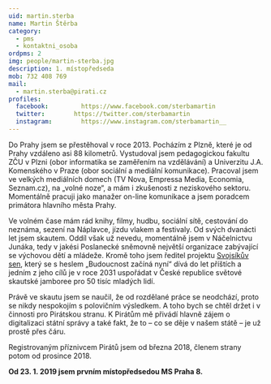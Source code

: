 ```yaml
---
uid: martin.sterba
name: Martin Štěrba
category: 
  - pms
  - kontaktni_osoba
ordpms: 2
img: people/martin-sterba.jpg  
description: 1. místopředseda
mob: 732 408 769
mail: 
  - martin.sterba@pirati.cz 
profiles:
  facebook: 		https://www.facebook.com/sterbamartin
  twitter: 		  https://twitter.com/sterbamartin
  instagram:		https://www.instagram.com/sterbamartin__
---
```


Do Prahy jsem se přestěhoval v roce 2013. Pocházím z Plzně, které je od Prahy vzdáleno asi 88 kilometrů. Vystudoval jsem pedagogickou fakultu ZČU v Plzni (obor informatika se zaměřením na vzdělávání) a Univerzitu J.A. Komenského v Praze (obor sociální a mediální komunikace). Pracoval jsem ve velkých mediálních domech (TV Nova, Empressa Media, Economia, Seznam.cz), na „volné noze“, a mám i zkušenosti z neziskového sektoru. Momentálně pracuji jako manažer on-line komunikace a jsem poradcem primátora hlavního města Prahy.

Ve volném čase mám rád knihy, filmy, hudbu, sociální sítě, cestování do neznáma, sezení na Náplavce, jízdu vlakem a festivaly. Od svých dvanácti let jsem skautem. Oddíl však už nevedu, momentálně jsem v Náčelnictvu Junáka, tedy v jakési Poslanecké sněmovně největší organizace zabývající se výchovou dětí a mládeže. Kromě toho jsem ředitel projektu [Svojsíkův sen][], který se s heslem „Budoucnost začíná nyní“ dívá do let příštích a jedním z jeho cílů je v roce 2031 uspořádat v České republice světové skautské jamboree pro 50 tisíc mladých lidí.

Právě ve skautu jsem se naučil, že od rozdělané práce se neodchází, proto se nikdy nespokojím s polovičním výsledkem. A toho bych se chtěl držet i v činnosti pro Pirátskou stranu. K Pirátům mě přivádí hlavně zájem o digitalizaci státní správy a také fakt, že to – co se děje v našem státě – je už prostě přes čáru.

Registrovaným příznivcem Pirátů jsem od března 2018, členem strany potom od prosince 2018.

**Od 23. 1. 2019 jsem prvním místopředsedou MS Praha 8.**

[Svojsíkův sen]: http://www.svojsikuvsen.cz
